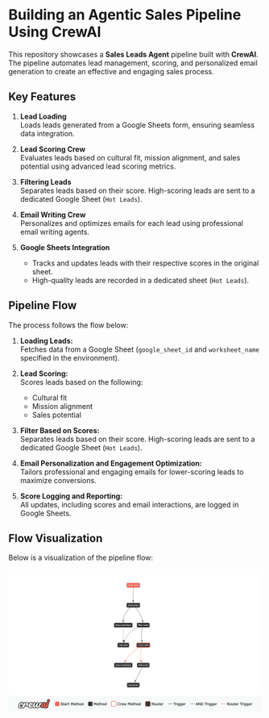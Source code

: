 # Building an Agentic Sales Pipeline Using CrewAI

This repository showcases a **Sales Leads Agent** pipeline built with **CrewAI**. The pipeline automates lead management, scoring, and personalized email generation to create an effective and engaging sales process. 

## Key Features

1. **Lead Loading**  
   Loads leads generated from a Google Sheets form, ensuring seamless data integration.

2. **Lead Scoring Crew**  
   Evaluates leads based on cultural fit, mission alignment, and sales potential using advanced lead scoring metrics.

3. **Filtering Leads**  
   Separates leads based on their score. High-scoring leads are sent to a dedicated Google Sheet (`Hot Leads`).

4. **Email Writing Crew**  
   Personalizes and optimizes emails for each lead using professional email writing agents. 

5. **Google Sheets Integration**  
   - Tracks and updates leads with their respective scores in the original sheet.
   - High-quality leads are recorded in a dedicated sheet (`Hot Leads`).

## Pipeline Flow

The process follows the flow below:

1. **Loading Leads:**  
   Fetches data from a Google Sheet (`google_sheet_id` and `worksheet_name` specified in the environment). 

2. **Lead Scoring:**  
   Scores leads based on the following:  
   - Cultural fit  
   - Mission alignment  
   - Sales potential  

3. **Filter Based on Scores:**  
   Separates leads based on their score. High-scoring leads are sent to a dedicated Google Sheet (`Hot Leads`).

4. **Email Personalization and Engagement Optimization:**  
   Tailors professional and engaging emails for lower-scoring leads to maximize conversions.

5. **Score Logging and Reporting:**  
   All updates, including scores and email interactions, are logged in Google Sheets.

## Flow Visualization

Below is a visualization of the pipeline flow:

![Sales Pipeline Flow](./flow.png)

